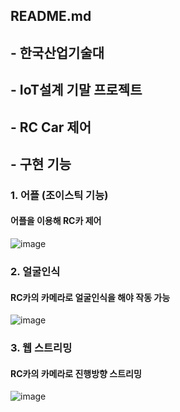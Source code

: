 ## README.md

## - 한국산업기술대
## - IoT설계 기말 프로젝트
## - RC Car 제어

## - 구현 기능
### 1. 어플 (조이스틱 기능)
  #### 어플을 이용해 RC카 제어
  ![image](https://user-images.githubusercontent.com/76527391/122216940-e59d7180-cee7-11eb-836c-56c7abc13053.png)

### 2. 얼굴인식
  #### RC카의 카메라로 얼굴인식을 해야 작동 가능
  ![image](https://user-images.githubusercontent.com/76527391/122217372-50e74380-cee8-11eb-8245-aa3124db82a2.png)

### 3. 웹 스트리밍
  #### RC카의 카메라로 진행방향 스트리밍
  ![image](https://user-images.githubusercontent.com/76527391/122217037-ffd74f80-cee7-11eb-9b32-c69e11a0a455.png)
